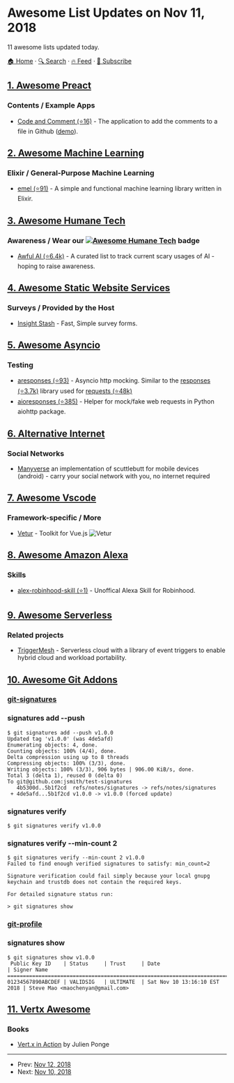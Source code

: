 # Awesome List Updates on Nov 11, 2018

11 awesome lists updated today.

[🏠 Home](/README.md) · [🔍 Search](https://test.trackawesomelist.com/search/) · [🔥 Feed](https://test.trackawesomelist.com/rss.xml) · [📮 Subscribe](https://trackawesomelist.us17.list-manage.com/subscribe?u=d2f0117aa829c83a63ec63c2f&id=36a103854c)



## [1. Awesome Preact](/content/preactjs/awesome-preact/README.md)

### Contents / Example Apps

*   [Code and Comment (⭐16)](https://github.com/code-and-comment/code-and-comment) - The application to add the comments to a file in Github ([demo](https://code-and-comment.github.io/code-and-comment/)).

## [2. Awesome Machine Learning](/content/josephmisiti/awesome-machine-learning/README.md)

### Elixir / General-Purpose Machine Learning

*   [emel (⭐91)](https://github.com/mrdimosthenis/emel) - A simple and functional machine learning library written in Elixir.

## [3. Awesome Humane Tech](/content/humanetech-community/awesome-humane-tech/README.md)

### Awareness / Wear our   [![Awesome Humane Tech](https://raw.githubusercontent.com/humanetech-community/awesome-humane-tech/main/humane-tech-badge.svg?sanitize=true)](https://github.com/humanetech-community/awesome-humane-tech)   badge

*   [Awful AI (⭐6.4k)](https://github.com/daviddao/awful-ai) - A curated list to track current scary usages of AI - hoping to raise awareness.

## [4. Awesome Static Website Services](/content/agarrharr/awesome-static-website-services/README.md)

### Surveys / Provided by the Host

*   [Insight Stash](https://insightstash.com/) - Fast, Simple survey forms.

## [5. Awesome Asyncio](/content/timofurrer/awesome-asyncio/README.md)

### Testing

*   [aresponses (⭐93)](https://github.com/CircleUp/aresponses) - Asyncio http mocking. Similar to the [responses (⭐3.7k)](https://github.com/getsentry/responses) library used for [requests (⭐48k)](https://github.com/requests/requests)
*   [aioresponses (⭐385)](https://github.com/pnuckowski/aioresponses) - Helper for mock/fake web requests in Python aiohttp package.

## [6. Alternative Internet](/content/redecentralize/alternative-internet/README.md)

### Social Networks

*   [Manyverse](https://www.manyver.se/) an implementation of scuttlebutt for mobile devices (android) - carry your social network with you, no internet required

## [7. Awesome Vscode](/content/viatsko/awesome-vscode/README.md)

### Framework-specific / More

*   [Vetur](https://marketplace.visualstudio.com/items?itemName=octref.vetur) - Toolkit for Vue.js
    ![Vetur](https://github.com/viatsko/awesome-vscode/raw/master/screenshots/Vetur.png)

## [8. Awesome Amazon Alexa](/content/miguelmota/awesome-amazon-alexa/README.md)

### Skills

*   [alex-robinhood-skill (⭐1)](https://github.com/dvehar/alexa-robinhood-skill) - Unoffical Alexa Skill for Robinhood.

## [9. Awesome Serverless](/content/pmuens/awesome-serverless/README.md)

### Related projects

*   [TriggerMesh](https://triggermesh.com) - Serverless cloud with a library of event triggers to enable hybrid cloud and workload portability.

## [10. Awesome Git Addons](/content/stevemao/awesome-git-addons/README.md)

### [git-signatures](https://github.com/hashbang/git-signatures)

### signatures add --push

    $ git signatures add --push v1.0.0
    Updated tag 'v1.0.0' (was 4de5afd)
    Enumerating objects: 4, done.
    Counting objects: 100% (4/4), done.
    Delta compression using up to 8 threads
    Compressing objects: 100% (3/3), done.
    Writing objects: 100% (3/3), 906 bytes | 906.00 KiB/s, done.
    Total 3 (delta 1), reused 0 (delta 0)
    To git@github.com:jsmith/test-signatures
       4b5300d..5b1f2cd  refs/notes/signatures -> refs/notes/signatures
     + 4de5afd...5b1f2cd v1.0.0 -> v1.0.0 (forced update)
### signatures verify

    $ git signatures verify v1.0.0
### signatures verify --min-count 2

    $ git signatures verify --min-count 2 v1.0.0
    Failed to find enough verified signatures to satisfy: min_count=2

    Signature verification could fail simply because your local gnupg
    keychain and trustdb does not contain the required keys.

    For detailed signature status run:

    > git signatures show

### [git-profile](https://github.com/dm3ch/git-profile-manager)

### signatures show

    $ git signatures show v1.0.0
     Public Key ID    | Status     | Trust     | Date                         | Signer Name
    =======================================================================================================================
    01234567890ABCDEF | VALIDSIG   | ULTIMATE  | Sat Nov 10 13:16:10 EST 2018 | Steve Mao <maochenyan@gmail.com>

## [11. Vertx Awesome](/content/vert-x3/vertx-awesome/README.md)

### Books

*   [Vert.x in Action](https://www.manning.com/books/vertx-in-action) by Julien Ponge

---

- Prev: [Nov 12, 2018](/content/2018/11/12/README.md)
- Next: [Nov 10, 2018](/content/2018/11/10/README.md)